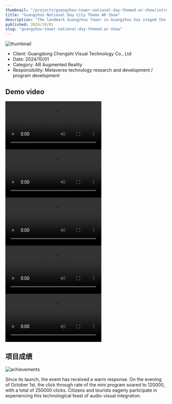 ```yaml
---
thumbnail: "/projects/guangzhou-tower-national-day-themed-ar-show/intro.jpg"
title: "Guangzhou National Day City Theme AR Show"
description: "The landmark Guangzhou Tower in Guangzhou has staged the Guangzhou National Day themed city AR show. Users can see 5 chapters of AR shows on site through their mobile phones and unlock hidden special effects, leaving unforgettable images."
published: 2024/10/01
slug: "guangzhou-tower-national-day-themed-ar-show"
---
```


![thumbnail](/projects/guangzhou-tower-national-day-themed-ar-show/intro.jpg "thumbnail")

- Client: Guangdong Chengshi Visual Technology Co., Ltd
- Date: 2024/10/01
- Category: AR Augmented Reality
- Responsibility: Metaverse technology research and development / program development

## Demo video
<video src="/projects/guangzhou-tower-national-day-themed-ar-show/p1.mp4" controls></video>
<video src="/projects/guangzhou-tower-national-day-themed-ar-show/p2.mp4" controls></video>
<video src="/projects/guangzhou-tower-national-day-themed-ar-show/p3.mp4" controls></video>
<video src="/projects/guangzhou-tower-national-day-themed-ar-show/p4.mp4" controls></video>
<video src="/projects/guangzhou-tower-national-day-themed-ar-show/p5.mp4" controls></video>


## 项目成绩
![achievements](/projects/guangzhou-tower-national-day-themed-ar-show/image1.png "achievements")

Since its launch, the event has received a warm response. On the evening of October 1st, the click through rate of the mini program soared to 120000, with a total of 250000 clicks. Citizens and tourists eagerly participate in experiencing this technological feast of audio-visual integration.